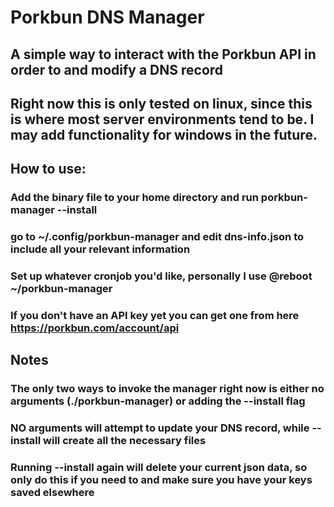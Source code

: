 # Porkbun DNS Manager
## A simple way to interact with the Porkbun API in order to and modify a DNS record

## Right now this is only tested on linux, since this is where most server environments tend to be. I may add functionality for windows in the future.

## How to use:
### Add the binary file to your home directory and run porkbun-manager --install
### go to ~/.config/porkbun-manager and edit dns-info.json to include all your relevant information
### Set up whatever cronjob you'd like, personally I use @reboot ~/porkbun-manager
### If you don't have an API key yet you can get one from here https://porkbun.com/account/api

## Notes
### The only two ways to invoke the manager right now is either no arguments (./porkbun-manager) or adding the --install flag
### NO arguments will attempt to update your DNS record, while --install will create all the necessary files
### Running --install again will delete your current json data, so only do this if you need to and make sure you have your keys saved elsewhere
